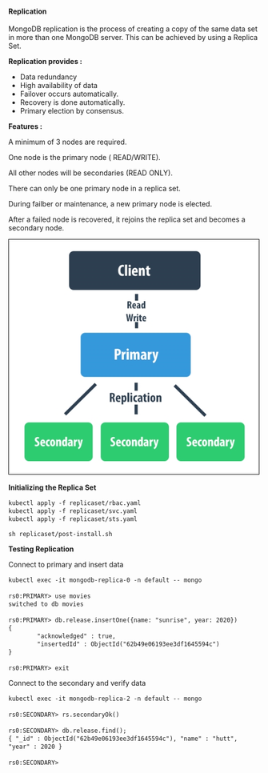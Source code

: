 
#### Replication

MongoDB replication is the process of creating a copy of the same data set in more than one MongoDB server. This can be achieved by using a Replica Set. 

**Replication provides :**

- Data redundancy
- High availability of data
- Failover occurs automatically.
- Recovery is done automatically.
- Primary election by consensus.

**Features :**

A minimum of 3 nodes are required.

One node is the primary node ( READ/WRITE).

All other nodes will be secondaries (READ ONLY). 

There can only be one primary node in a replica set.

During failber or maintenance, a new primary node is elected.

After a failed node is recovered, it rejoins the replica set and becomes a secondary node.

![Replication 1](diagrams/replication-1.png)

**Initializing the Replica Set**

```
kubectl apply -f replicaset/rbac.yaml
kubectl apply -f replicaset/svc.yaml
kubectl apply -f replicaset/sts.yaml
```

```
sh replicaset/post-install.sh
```

**Testing Replication**

Connect to primary and insert data

```
kubectl exec -it mongodb-replica-0 -n default -- mongo

rs0:PRIMARY> use movies
switched to db movies

rs0:PRIMARY> db.release.insertOne({name: "sunrise", year: 2020})
{
        "acknowledged" : true,
        "insertedId" : ObjectId("62b49e06193ee3df1645594c")
}

rs0:PRIMARY> exit
```

Connect to the secondary and verify data

```
kubectl exec -it mongodb-replica-2 -n default -- mongo

rs0:SECONDARY> rs.secondaryOk()

rs0:SECONDARY> db.release.find();
{ "_id" : ObjectId("62b49e06193ee3df1645594c"), "name" : "hutt", "year" : 2020 }

rs0:SECONDARY>
```